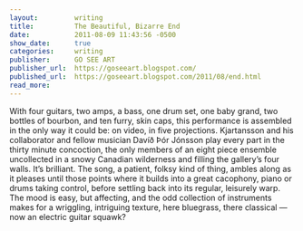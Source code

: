 ```yaml
---
layout:			writing
title:			The Beautiful, Bizarre End
date:			2011-08-09 11:43:56 -0500
show_date:		true
categories: 	writing
publisher:		GO SEE ART
publisher_url:	https://goseeart.blogspot.com/
published_url:	https://goseeart.blogspot.com/2011/08/end.html
read_more:
---
```

With four guitars, two amps, a bass, one drum set, one baby grand, two bottles of bourbon, and ten furry, skin caps, this performance is assembled in the only way it could be: on video, in five projections. Kjartansson and his collaborator and fellow musician Davíð Þór Jónsson play every part in the thirty minute concoction, the only members of an eight piece ensemble uncollected in a snowy Canadian wilderness and filling the gallery’s four walls. It’s brilliant. The song, a patient, folksy kind of thing, ambles along as it pleases until those points where it builds into a great cacophony, piano or drums taking control, before settling back into its regular, leisurely warp. The mood is easy, but affecting, and the odd collection of instruments makes for a wriggling, intriguing texture, here bluegrass, there classical — now an electric guitar squawk?
